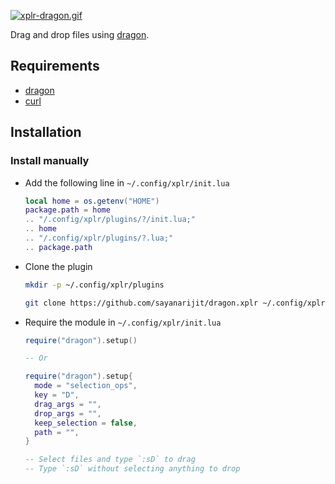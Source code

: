 [![xplr-dragon.gif](https://s6.gifyu.com/images/xplr-dragon.gif)](https://gifyu.com/image/A8N1)

Drag and drop files using [dragon](https://github.com/mwh/dragon).

## Requirements

- [dragon](https://github.com/mwh/dragon)
- [curl](https://github.com/curl/curl)

## Installation

### Install manually

- Add the following line in `~/.config/xplr/init.lua`

  ```lua
  local home = os.getenv("HOME")
  package.path = home
  .. "/.config/xplr/plugins/?/init.lua;"
  .. home
  .. "/.config/xplr/plugins/?.lua;"
  .. package.path
  ```

- Clone the plugin

  ```bash
  mkdir -p ~/.config/xplr/plugins

  git clone https://github.com/sayanarijit/dragon.xplr ~/.config/xplr/plugins/dragon
  ```

- Require the module in `~/.config/xplr/init.lua`

  ```lua
  require("dragon").setup()

  -- Or

  require("dragon").setup{
    mode = "selection_ops",
    key = "D",
    drag_args = "",
    drop_args = "",
    keep_selection = false,
    path = "",
  }

  -- Select files and type `:sD` to drag
  -- Type `:sD` without selecting anything to drop
  ```
